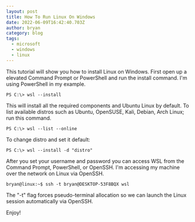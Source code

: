 ```yaml
---
layout: post
title: How To Run Linux On Windows
date: 2022-06-09T16:42:40.703Z
author: bryan
category: blog
tags:
  - microsoft
  - windows
  - linux
---
```

This tutorial will show you how to install Linux on Windows. First open up a elevated Command Prompt or PowerShell and run the install command. I'm using PowerShell in my example.

```
PS C:\> wsl --install
```

This will install all the required components and Ubuntu Linux by default. To list available  distros such as Ubuntu, OpenSUSE, Kali, Debian, Arch Linux; run this command.

```
PS C:\> wsl --list --online
```

To change distro and set it default:

```
PS C:\> wsl --install -d "distro"
```

After you set your username and password you can access WSL from the Command Prompt, PowerShell, or OpenSSH. I'm accessing my machine over the network on Linux via OpenSSH.

```
bryan@linux:~$ ssh -t bryan@DESKTOP-53F8BQX wsl
```

The "-t" flag forces pseudo-terminal allocation so we can launch the Linux session automatically via OpenSSH.

Enjoy!